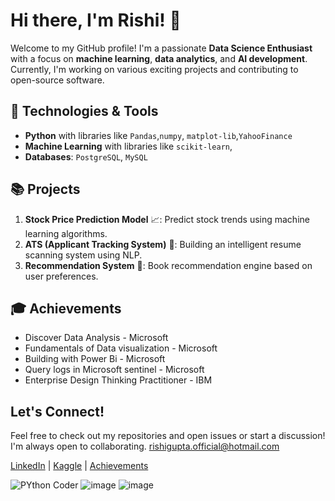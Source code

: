 # Hi there, I'm Rishi! 👋

Welcome to my GitHub profile! I'm a passionate **Data Science Enthusiast** with a focus on **machine learning**, **data analytics**, and **AI development**. Currently, I'm working on various exciting projects and contributing to open-source software.

## 🔧 Technologies & Tools
- **Python** with  libraries like `Pandas`,`numpy`, `matplot-lib`,`YahooFinance`
- **Machine Learning** with libraries like `scikit-learn`, 
- **Databases**: `PostgreSQL`, `MySQL`

## 📚 Projects
1. **Stock Price Prediction Model** 📈: Predict stock trends using machine learning algorithms.
2. **ATS (Applicant Tracking System)** 🚀: Building an intelligent resume scanning system using NLP.
3. **Recommendation System** 📖: Book recommendation engine based on user preferences.

## 🎓 Achievements
- Discover Data Analysis - Microsoft
- Fundamentals of Data visualization - Microsoft 
- Building with Power Bi - Microsoft 
- Query logs in Microsoft sentinel - Microsoft
- Enterprise Design Thinking Practitioner - IBM

## Let's Connect! 
Feel free to check out my repositories and open issues or start a discussion! I'm always open to collaborating.
rishigupta.official@hotmail.com

[LinkedIn](https://www.linkedin.com/in/rishi-datascience/) | [Kaggle](https://www.kaggle.com/rishigupta61) | [Achievements](https://drive.google.com/drive/folders/1LfqdQlWnnIFAv0f30_DmBdhvAN6Lqjkr?usp=sharing)


![PYthon Coder](https://github.com/user-attachments/assets/c58c6920-61c3-4c7f-959c-826f0b85a810)
![image](https://github.com/user-attachments/assets/c34c6b5a-dd2d-4ba2-966a-b62db362b4ec)
![image](https://github.com/user-attachments/assets/a9a5d14e-a048-4a2a-a840-5f3ab5202400)


